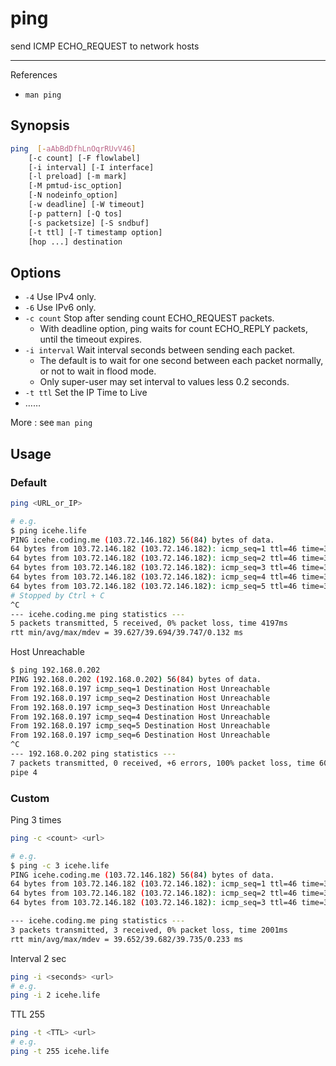 # ping

send ICMP ECHO_REQUEST to network hosts

---

References

-   `man ping`

## Synopsis

```bash
ping  [-aAbBdDfhLnOqrRUvV46]
    [-c count] [-F flowlabel]
    [-i interval] [-I interface]
    [-l preload] [-m mark]
    [-M pmtud‐isc_option]
    [-N nodeinfo_option]
    [-w deadline] [-W timeout]
    [-p pattern] [-Q tos]
    [-s packetsize] [-S sndbuf]
    [-t ttl] [-T timestamp option]
    [hop ...] destination
```

## Options

-   `-4` Use IPv4 only.
-   `-6` Use IPv6 only.
-   `-c count` Stop after sending count ECHO_REQUEST packets.
    -   With deadline option, ping waits for count ECHO_REPLY packets, until the timeout expires.
-   `-i interval` Wait interval seconds between sending each packet.
    -   The default is to wait for one second between each packet normally, or not to wait in flood mode.
    -   Only super-user may set interval to values less 0.2 seconds.
-   `-t ttl` Set the IP Time to Live
-   ……

More : see `man ping`

## Usage

### Default

```bash
ping <URL_or_IP>

# e.g.
$ ping icehe.life
PING icehe.coding.me (103.72.146.182) 56(84) bytes of data.
64 bytes from 103.72.146.182 (103.72.146.182): icmp_seq=1 ttl=46 time=39.7 ms
64 bytes from 103.72.146.182 (103.72.146.182): icmp_seq=2 ttl=46 time=39.7 ms
64 bytes from 103.72.146.182 (103.72.146.182): icmp_seq=3 ttl=46 time=39.6 ms
64 bytes from 103.72.146.182 (103.72.146.182): icmp_seq=4 ttl=46 time=39.6 ms
64 bytes from 103.72.146.182 (103.72.146.182): icmp_seq=5 ttl=46 time=39.7 ms
# Stopped by Ctrl + C
^C
--- icehe.coding.me ping statistics ---
5 packets transmitted, 5 received, 0% packet loss, time 4197ms
rtt min/avg/max/mdev = 39.627/39.694/39.747/0.132 ms
```

Host Unreachable

```bash
$ ping 192.168.0.202
PING 192.168.0.202 (192.168.0.202) 56(84) bytes of data.
From 192.168.0.197 icmp_seq=1 Destination Host Unreachable
From 192.168.0.197 icmp_seq=2 Destination Host Unreachable
From 192.168.0.197 icmp_seq=3 Destination Host Unreachable
From 192.168.0.197 icmp_seq=4 Destination Host Unreachable
From 192.168.0.197 icmp_seq=5 Destination Host Unreachable
From 192.168.0.197 icmp_seq=6 Destination Host Unreachable
^C
--- 192.168.0.202 ping statistics ---
7 packets transmitted, 0 received, +6 errors, 100% packet loss, time 6023ms
pipe 4
```

### Custom

Ping 3 times

```bash
ping -c <count> <url>

# e.g.
$ ping -c 3 icehe.life
PING icehe.coding.me (103.72.146.182) 56(84) bytes of data.
64 bytes from 103.72.146.182 (103.72.146.182): icmp_seq=1 ttl=46 time=39.7 ms
64 bytes from 103.72.146.182 (103.72.146.182): icmp_seq=2 ttl=46 time=39.6 ms
64 bytes from 103.72.146.182 (103.72.146.182): icmp_seq=3 ttl=46 time=39.6 ms

--- icehe.coding.me ping statistics ---
3 packets transmitted, 3 received, 0% packet loss, time 2001ms
rtt min/avg/max/mdev = 39.652/39.682/39.735/0.233 ms
```

Interval 2 sec

```bash
ping -i <seconds> <url>
# e.g.
ping -i 2 icehe.life
```

TTL 255

```bash
ping -t <TTL> <url>
# e.g.
ping -t 255 icehe.life
```
